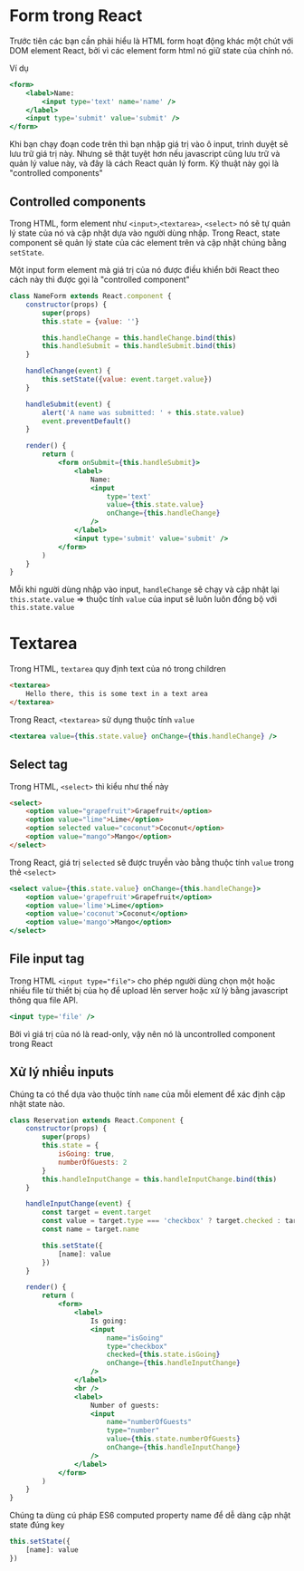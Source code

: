 # Form trong React

Trước tiên các bạn cần phải hiểu là HTML form hoạt động khác một chút với DOM element React, bởi vì các element form html nó giữ state của chính nó.

Ví dụ

```jsx
<form>
    <label>Name: 
        <input type='text' name='name' />
    </label>
    <input type='submit' value='submit' />
</form>
```

Khi bạn chạy đoạn code trên thì bạn nhập giá trị vào ô input, trình duyệt sẽ lưu trữ giá trị này. Nhưng sẽ thật tuyệt hơn nếu javascript cũng lưu trữ và quản lý value này, và đây là cách React quản lý form. Kỹ thuật này gọi là "controlled components"

## Controlled components

Trong HTML, form element như `<input>`,`<textarea>`, `<select>` nó sẽ tự quản lý state của nó và cập nhật dựa vào người dùng nhập. Trong React, state component sẽ quản lý state của các element trên và cập nhật chúng bằng `setState`.

Một input form element mà giá trị của nó được điều khiển bởi React theo cách này thì được gọi là "controlled component"

```jsx
class NameForm extends React.component {
    constructor(props) {
        super(props)
        this.state = {value: ''}

        this.handleChange = this.handleChange.bind(this)
        this.handleSubmit = this.handleSubmit.bind(this)
    }

    handleChange(event) {
        this.setState({value: event.target.value})
    }

    handleSubmit(event) {
        alert('A name was submitted: ' + this.state.value)
        event.preventDefault()
    }

    render() {
        return (
            <form onSubmit={this.handleSubmit}>
                <label>
                    Name: 
                    <input 
                        type='text' 
                        value={this.state.value} 
                        onChange={this.handleChange} 
                    />
                </label>
                <input type='submit' value='submit' />
            </form>
        )
    }
}
```

Mỗi khi người dùng nhập vào input, `handleChange` sẽ chạy và cập nhật lại `this.state.value` => thuộc tính `value` của input sẽ luôn luôn đồng bộ với `this.state.value`

# Textarea

Trong HTML, `textarea` quy định text của nó trong children

```html
<textarea>
    Hello there, this is some text in a text area
</textarea>
```

Trong React, `<textarea>` sử dụng thuộc tính `value`

```jsx
<textarea value={this.state.value} onChange={this.handleChange} />
```

## Select tag

Trong HTML, `<select>` thì kiểu như thế này

```html
<select>
    <option value="grapefruit">Grapefruit</option>
    <option value="lime">Lime</option>
    <option selected value="coconut">Coconut</option>
    <option value="mango">Mango</option>
</select>
```

Trong React, giá trị `selected` sẽ được truyền vào bằng thuộc tính `value` trong thẻ `<select>`

```jsx
<select value={this.state.value} onChange={this.handleChange}>
    <option value='grapefruit'>Grapefruit</option>
    <option value='lime'>Lime</option>
    <option value='coconut'>Coconut</option>
    <option value='mango'>Mango</option>
</select>
```

## File input tag
Trong HTML `<input type="file">` cho phép người dùng chọn một hoặc nhiều file từ thiết bị của họ để upload lên server hoặc xử lý bằng javascript thông qua file API.

```jsx
<input type='file' />
```
Bởi vì giá trị của nó là read-only, vậy nên nó là uncontrolled component trong React

## Xử lý nhiều inputs

Chúng ta có thể dựa vào thuộc tính `name` của mỗi element để xác định cập nhật state nào.

```jsx
class Reservation extends React.Component {
    constructor(props) {
        super(props)
        this.state = {
            isGoing: true,
            numberOfGuests: 2
        }
        this.handleInputChange = this.handleInputChange.bind(this)
    }

    handleInputChange(event) {
        const target = event.target
        const value = target.type === 'checkbox' ? target.checked : target.value
        const name = target.name

        this.setState({
            [name]: value
        })
    }

    render() {
        return (
            <form>
                <label>
                    Is going:
                    <input 
                        name="isGoing"
                        type="checkbox"
                        checked={this.state.isGoing}
                        onChange={this.handleInputChange}
                    />
                </label>
                <br />
                <label>
                    Number of guests:
                    <input
                        name="numberOfGuests"
                        type="number"
                        value={this.state.numberOfGuests}
                        onChange={this.handleInputChange}
                    />
                </label>
            </form>
        )
    }
}
```

Chúng ta dùng cú pháp ES6 computed property name để dễ dàng cập nhật state đúng key

```jsx
this.setState({
    [name]: value
})
```